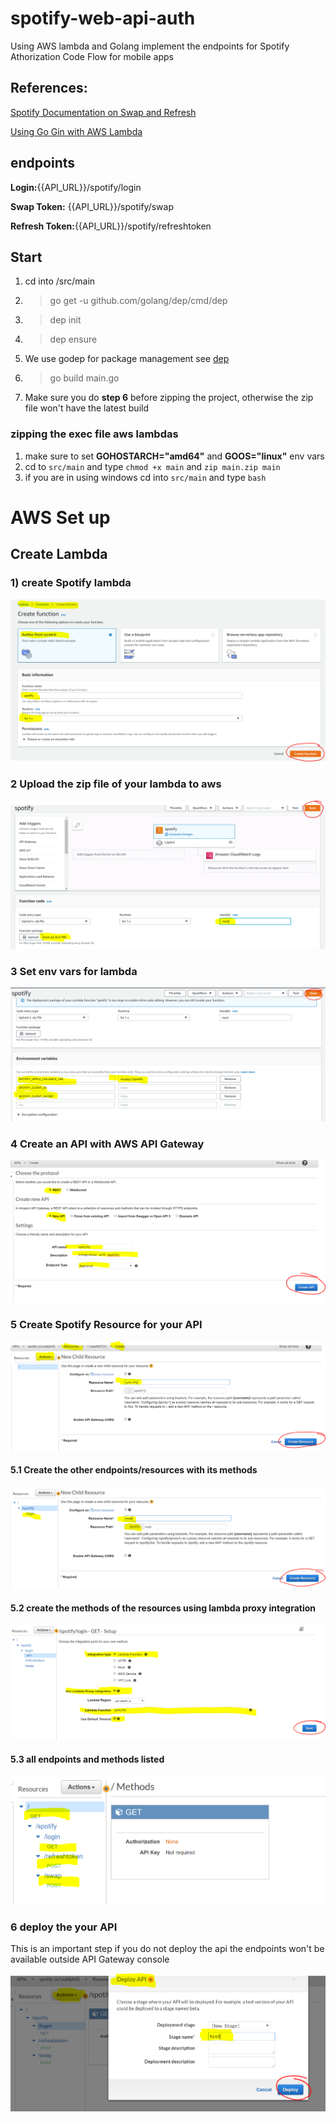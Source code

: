 # spotify-web-api-auth
Using AWS lambda and Golang implement the endpoints for Spotify Athorization Code Flow  for mobile apps 

## References:

[Spotify Documentation on Swap and Refresh](https://developer.spotify.com/documentation/ios/guides/token-swap-and-refresh/)

[Using Go Gin with AWS Lambda](https://github.com/awslabs/aws-lambda-go-api-proxy)


## endpoints 

**Login:**{{API_URL}}/spotify/login

**Swap Token:** {{API_URL}}/spotify/swap

**Refresh Token:**{{API_URL}}/spotify/refreshtoken


## Start 
1) cd into /src/main 
2) >go get -u github.com/golang/dep/cmd/dep
3) > dep init 
4) > dep ensure 
5) We use godep for package management see [dep](https://golang.github.io/dep/docs/installation.html)
6) > go build main.go
7) Make sure you do **step 6** before zipping the project, otherwise  the zip file won't have the latest build

   
### zipping the exec file aws lambdas  
 1) make sure to set **GOHOSTARCH="amd64"** and **GOOS="linux"** env vars 
 2) cd to `src/main`  and type `chmod +x main`  and    `zip main.zip main`
 3) if you are in using windows cd into `src/main` and type `bash` 
 
 # AWS Set up 
 
 ## Create Lambda 
 
 
 ### 1) create Spotify lambda 
 
 ![Create Spotify Lambda](src/imgs/create%20spotify%20lambda.PNG)
 
 ### 2 Upload the zip file of your lambda to aws 
 
 ![uplod lambda zip file.PNG](src/imgs/uplod%20lambda%20zip%20file.PNG)
 
 ### 3 Set env vars for lambda 
 
 ![set env vars for spotify.PNG](src/imgs/set%20env%20vars%20for%20spotify.PNG)
 
 ### 4 Create an API with AWS API Gateway 
 
 ![create API in AWS gateway.PNG](src/imgs/create%20API%20in%20AWS%20gateway.PNG)
 
 ### 5 Create Spotify Resource for your API 
 
 ![create spotify resource.PNG](src/imgs/create%20spotify%20resource.PNG)
 
 #### 5.1 Create the other endpoints/resources with its methods 
 
 ![create all the other resources login swap and refresh token.PNG](src/imgs/create%20all%20the%20other%20resources%20login%20swap%20and%20refresh%20token.PNG)
 
 #### 5.2 create the methods of the resources using lambda proxy integration 
 
 ![create methods with lambda proxy integration.PNG](src/imgs/create%20methods%20with%20lambda%20proxy%20integration.PNG)
 
 #### 5.3 all endpoints and methods listed 
 
 ![all endpoints with all methods.PNG](src/imgs/all%20endpoints%20with%20all%20methods.PNG)
 
 ### 6 deploy the your API 
 
 This is an important step if you do not deploy the api the endpoints won't be available outside API Gateway console 
 
 ![deploy API.PNG](src/imgs/deploy%20API.PNG)
 
 
 
 
 
 
 
 
 
 
